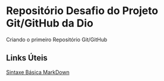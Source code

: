 # Repositório Desafio do Projeto Git/GitHub da Dio
Criando o primeiro Repositório Git/GitHub


## Links Úteis
[Sintaxe Básica MarkDown](https://www.markdownguide.org/basic-syntax/)
